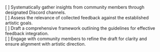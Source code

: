 

[ ] Systematically gather insights from community members through designated Discord channels.  
[ ] Assess the relevance of collected feedback against the established artistic goals.  
[ ] Draft a comprehensive framework outlining the guidelines for effective feedback integration.  
[ ] Engage with community members to refine the draft for clarity and ensure alignment with artistic direction.